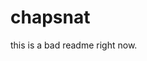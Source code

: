 # chapsnat

this is a bad readme right now. 


<!-- steps for auth lab -->
<!-- make login and signup screen files -->

<!-- add basic forms to both files (https://code.tutsplus.com/tutorials/common-react-native-app-layouts-login-page--cms-27639) -->
<!-- add state, and navigation to both files (on submit) -->

<!-- in firebase console, select proj, click "authentication" -->
<!-- on the signin method tab, enable the email / password method (under native methods ) and click save (https://firebase.google.com/docs/auth/web/password-auth#before_you_begin)--> 
